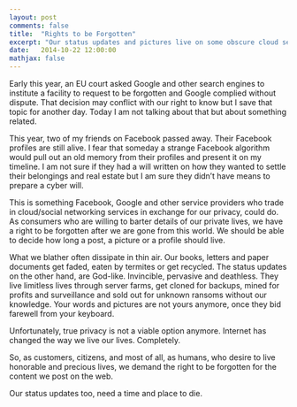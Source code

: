 ```yaml
---
layout: post
comments: false
title:  "Rights to be Forgotten"
excerpt: "Our status updates and pictures live on some obscure cloud servers. They need a time and place to die"
date:   2014-10-22 12:00:00
mathjax: false
---
```


Early this year, an EU court asked Google and other search engines to institute a facility to request to be forgotten and Google complied without dispute. That decision may conflict with our right to know but I save that topic for another day. Today I am not talking about that but about something related.

This year, two of my friends on Facebook passed away. Their Facebook profiles are still alive. I fear that someday a strange Facebook algorithm would pull out an old memory from their profiles and present it on my timeline. I am not sure if they had a will written on how they wanted to settle their belongings and real estate but I am sure they didn’t have means to prepare a cyber will.

This is something Facebook, Google and other service providers who trade in cloud/social networking services in exchange for our privacy, could do. As consumers who are willing to barter details of our private lives, we have a right to be forgotten after we are gone from this world. We should be able to decide how long a post, a picture or a profile should live.

What we blather often dissipate in thin air. Our books, letters and paper documents get faded, eaten by termites or get recycled. The status updates on the other hand, are God-like. Invincible, pervasive and deathless. They live limitless lives through server farms, get cloned for backups, mined for profits and surveillance and sold out for unknown ransoms without our knowledge. Your words and pictures are not yours anymore, once they bid farewell from your keyboard.

Unfortunately, true privacy is not a viable option anymore. Internet has changed the way we live our lives. Completely.

So, as customers, citizens, and most of all, as humans, who desire to live honorable and precious lives, we demand the right to be forgotten for the content we post on the web.

Our status updates too, need a time and place to die.
